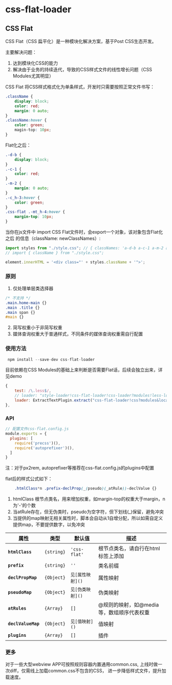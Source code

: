 # css-flat-loader

## CSS Flat

CSS Flat（CSS 扁平化）是一种模块化解决方案，基于Post CSS生态开发。

主要解决问题：
1. 达到模块化CSS的能力
2. 解决由于业务的持续迭代，导致的CSS样式文件的线性增长问题（CSS Modules尤其明显）

CSS Flat 将CSS样式格式化为单条样式，开发时只需要按照正常文件书写：

```css
.className {
    display: block;
    color: red;
    margin: 0 auto;
}
.className:hover {
    color: green;
    magin-top: 10px;
}
```
Flat化之后：
```css
.-d-b {
    display: block;
}
.-c-1 {
    color: red;
}
.-m-2 {
    margin: 0 auto;
} 
.-c_h-3:hover {
    color: green;
}
.css-flat .-mt_h-4:hover {
    margin-top: 10px;
}
```
当你在js文件中 import CSS Flat文件时，会export一个对象，该对象包含Flat化之后
的信息（className: newClassNames）:

```js
import styles from "./style.css"; // { classNames: 'a-d-b a-c-1 a-m-2 a-c_h-3 a-mt_h-4 '}
// import { className } from "./style.css";

element.innerHTML = '<div class="' + styles.className + '">';
```

### 原则

1. 仅处理单层类选择器

```css
/* 不支持 */
.main.home-main {}
.main .title {}
.main span {}
#main {}
```
2. 简写权重小于非简写权重
3. 媒体查询权重大于普通样式，不同条件的媒体查询权重需自行配置

### 使用方法
```js
 npm install --save-dev css-flat-loader
```
目前依赖在CSS Modules的基础上来判断是否需要Flat话，后续会独立出来，详见demo
```js
{
    test: /\.less$/,
    // loader: "style-loader!css-flat-loader!css-loader?modules!less-loader",
    loader: ExtractTextPlugin.extract("css-flat-loader!css?modules&localIdentName=_[local]_!less")
},
```

### API

```js
// 配置文件css-flat.config.js
module.exports = {
  plugins: [
    require('precss')(),
    require('autoprefixer')(),
  ]
}
```
注：对于px2rem, autoprefixer等推荐在css-flat.config.js的plugins中配置

flat后的样式公式如下：

```css
    .htmlClass*n .prefix-declProp(_(pseudo)(_atRule))-declValue {}
```
1. htmlClass 根节点类名，用来增加权重，如margin-top的权重大于margin，n为'-'的个数
2. 当atRule存在，但无伪类时，pseudo为空字符，但下划线(_)保留，避免冲突
3. 当提供的map映射无相关属性时，脚本会自动从1自增分配，所以如需自定义提供map，不要提供数字，以免冲突

|    属性    | 类型 | 默认值 | 描述 |
| ---------- | --- | --- | --- |
|**`htmlClass`**|`{string}`|`'css-flat'`|根节点类名，请自行在html标签上添加|
|**`prefix`**|`{string}`|`''`|类名前缀|
|**`declPropMap`**|`{Object}`|`见[属性映射]()`|属性映射|
|**`pseudoMap`**|`{Object}`|`见[伪类映射]()`|伪类映射|
|**`atRules`**|`{Array}`|`[]`|@规则的映射，如@media等，数组顺序代表权重|
|**`declValueMap`**|`{Object}`|`见[值映射]()`|值映射|
|**`plugins`**|`{Array}`|`[]`|插件|

### 更多
对于一些大型webview APP可按照规则容器内置通用common.css, 上线时做一次diff，仅需线上加载common.css不包含的CSS，
进一步降低样式文件，提升加载速度。




